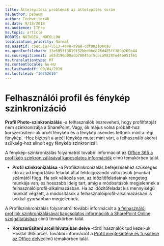```yaml
---
title: Áttelepítési problémák az áttelepítés során
ms.author: pebaum
author: Techwriter40
ms.date: 9/18/2018
ms.audience: ITPro
ms.topic: article
ROBOTS: NOINDEX, NOFOLLOW
localization_priority: Normal
ms.assetid: cbec51a7-5513-4848-a9ae-cdf993e000a8
ms.openlocfilehash: 33e605ff3019f52bbd0be876d485ff389b260a44
ms.sourcegitcommit: a65d196d00adb70045af5caca9828fe44b951f61
ms.translationtype: MT
ms.contentlocale: hu-HU
ms.lasthandoff: 09/04/2019
ms.locfileid: "36752610"
---
```

# <a name="user-profile-and-photo-synchronization"></a>Felhasználói profil és fénykép szinkronizáció

 **Profil Photo-szinkronizálás** -a felhasználók észreveheti, hogy profilfotóját nem szinkronizálja a SharePoint. Vagy, ők május volna próbált-hoz korszerűsíteni-uk arcél fénykép és a fénykép csendes feltűnik mint a régi fénykép. -Hoz biztosít a arcél fénykép mutat mint várt, a felhasználó akarat szükség-hoz elindít egy fénykép szinkronizál. 
  
A fénykép-szinkronizálás folyamatról további információt az [Office 365 a profilkép szinkronizálásával kapcsolatos információk](https://go.microsoft.com/fwlink/?linkid=2022634) című témakörben talál.
  
- **Profil szinkronizálása** -a Profilszinkronizálás befejezéséhez szükséges idő az ad importálási feladat által feldolgozandó változások (munka) számától függ. Ha sok változás van, az időzítőfeladatnak rengeteg munkája van, és hosszabb ideig tart, amíg a módosítások megjelennek a felhasználóiprofil-alkalmazásban. Ha az időzítőfeladat kis mennyiségű munkát végzett, a módosítások a felhasználóiprofil-alkalmazásban is sokkal gyorsabban megjelennek. 
  
A Profilszinkronizálás folyamatról további információt a [a felhasználói profilok szinkronizálásával kapcsolatos információk a SharePoint Online szolgáltatásban](https://go.microsoft.com/fwlink/?linkid=2022639) című témakörben talál.
    
- **Korszerűsíteni arcél hivatalban delve** -töröl használók tud kezel-uk Hivatal 365 arcél. További információt a [Profil megtekintése és frissítése az Office delve](https://support.office.com/article/View-and-update-your-profile-in-Office-Delve-4e84343b-eedf-45a1-aeb9-8627ccca14ba)című témakörben talál.
    

